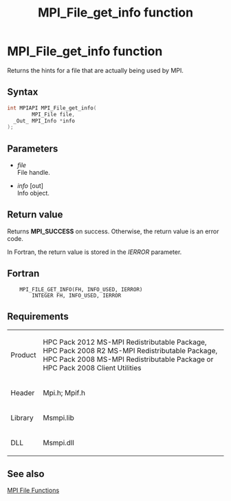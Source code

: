 ﻿---
title: MPI_File_get_info function
TOCTitle: MPI_File_get_info function
ms:assetid: d63b62f7-e4ac-41cf-b19c-5a81a8eaf571
ms:mtpsurl: https://msdn.microsoft.com/en-us/library/Dn473316(v=VS.85)
ms:contentKeyID: 59360862
ms.date: 03/28/2018
mtps_version: v=VS.85
f1_keywords:
- MPI_FILE_GET_INFO
- mpif/MPI_File_get_info
- mpi/MPI_FILE_GET_INFO
dev_langs:
- C++
- C
---

# MPI\_File\_get\_info function

Returns the hints for a file that are actually being used by MPI.

## Syntax

``` c++
int MPIAPI MPI_File_get_info(
        MPI_File file,
  _Out_ MPI_Info *info
);
```

## Parameters

  - *file*  
    File handle.

  - *info* \[out\]  
    Info object.

## Return value

Returns **MPI\_SUCCESS** on success. Otherwise, the return value is an error code.

In Fortran, the return value is stored in the *IERROR* parameter.

## Fortran

``` FORTRAN
    MPI_FILE_GET_INFO(FH, INFO_USED, IERROR)
        INTEGER FH, INFO_USED, IERROR
```

## Requirements

<table>
<colgroup>
<col/>
<col/>
</colgroup>
<tbody>
<tr class="odd">
<td><p>Product</p></td>
<td><p>HPC Pack 2012 MS-MPI Redistributable Package, HPC Pack 2008 R2 MS-MPI Redistributable Package, HPC Pack 2008 MS-MPI Redistributable Package or HPC Pack 2008 Client Utilities</p></td>
</tr>
<tr class="even">
<td><p>Header</p></td>
<td>Mpi.h;
Mpif.h</td>
</tr>
<tr class="odd">
<td><p>Library</p></td>
<td>Msmpi.lib</td>
</tr>
<tr class="even">
<td><p>DLL</p></td>
<td>Msmpi.dll</td>
</tr>
</tbody>
</table>


## See also

[MPI File Functions](mpi-file-functions.md)

